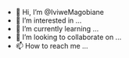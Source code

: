 - 👋 Hi, I’m @IviweMagobiane
- 👀 I’m interested in ...
- 🌱 I’m currently learning ...
- 💞️ I’m looking to collaborate on ...
- 📫 How to reach me ...

<!---
IviweMagobiane/IviweMagobiane is a ✨ special ✨ repository because its `README.md` (this file) appears on your GitHub profile.
You can click the Preview link to take a look at your changes.
--->
